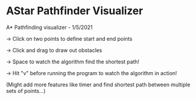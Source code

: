 # AStar Pathfinder Visualizer
A* Pathfinding visualizer - 1/5/2021

-> Click on two points to define start and end points

-> Click and drag to draw out obstacles

-> Space to watch the algorithm find the shortest path!

-> Hit "v" before running the program to watch the algorithm in action!

(Might add more features like timer and find shortest path between multiple sets of points...)
